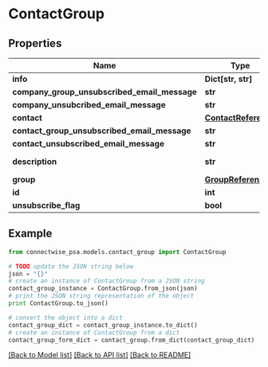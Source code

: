 # ContactGroup


## Properties
Name | Type | Description | Notes
------------ | ------------- | ------------- | -------------
**info** | **Dict[str, str]** |  | [optional] 
**company_group_unsubscribed_email_message** | **str** |  | [optional] 
**company_unsubcribed_email_message** | **str** |  | [optional] 
**contact** | [**ContactReference**](ContactReference.md) |  | [optional] 
**contact_group_unsubscribed_email_message** | **str** |  | [optional] 
**contact_unsubscribed_email_message** | **str** |  | [optional] 
**description** | **str** |  Max length: 50; | [optional] 
**group** | [**GroupReference**](GroupReference.md) |  | [optional] 
**id** | **int** |  | [optional] 
**unsubscribe_flag** | **bool** |  | [optional] 

## Example

```python
from connectwise_psa.models.contact_group import ContactGroup

# TODO update the JSON string below
json = "{}"
# create an instance of ContactGroup from a JSON string
contact_group_instance = ContactGroup.from_json(json)
# print the JSON string representation of the object
print ContactGroup.to_json()

# convert the object into a dict
contact_group_dict = contact_group_instance.to_dict()
# create an instance of ContactGroup from a dict
contact_group_form_dict = contact_group.from_dict(contact_group_dict)
```
[[Back to Model list]](../README.md#documentation-for-models) [[Back to API list]](../README.md#documentation-for-api-endpoints) [[Back to README]](../README.md)


